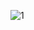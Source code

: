![1](https://github.com/Ishika63/practice-frontend-projects/assets/80192358/4ed09dad-b2f4-4917-8580-2821662ad44d)
